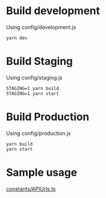# Build development
Using config/development.js
```
yarn dev
```

# Build Staging
Using config/staging.js
```
STAGING=1 yarn build
STAGING=1 yarn start
```

# Build Production
Using config/production.js
```
yarn build
yarn start
```

# Sample usage
[constants/APIUrls.ts](https://github.com/thomassjy/next_config/blob/main/constants/APIUrls.ts)
